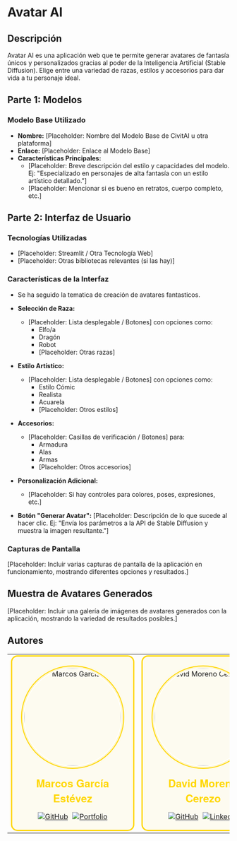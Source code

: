 # Avatar AI

## Descripción

Avatar AI es una aplicación web que te permite generar avatares de fantasía únicos y personalizados gracias al poder de la Inteligencia Artificial (Stable Diffusion).  Elige entre una variedad de razas, estilos y accesorios para dar vida a tu personaje ideal.

## Parte 1: Modelos

### Modelo Base Utilizado

*   **Nombre:** [Placeholder: Nombre del Modelo Base de CivitAI u otra plataforma]
*   **Enlace:** [Placeholder: Enlace al Modelo Base]
*   **Características Principales:**
    *   [Placeholder: Breve descripción del estilo y capacidades del modelo. Ej: "Especializado en personajes de alta fantasía con un estilo artístico detallado."]
    *   [Placeholder: Mencionar si es bueno en retratos, cuerpo completo, etc.]

## Parte 2: Interfaz de Usuario

### Tecnologías Utilizadas

*   [Placeholder:  Streamlit / Otra Tecnología Web]
*   [Placeholder:  Otras bibliotecas relevantes (si las hay)]

### Características de la Interfaz
* Se ha seguido la tematica de creación de avatares fantasticos.

*   **Selección de Raza:**
    *   [Placeholder:  Lista desplegable / Botones] con opciones como:
        *   Elfo/a
        *   Dragón
        *   Robot
        *   [Placeholder: Otras razas]

*   **Estilo Artístico:**
    *   [Placeholder:  Lista desplegable / Botones] con opciones como:
        *   Estilo Cómic
        *   Realista
        *   Acuarela
        *   [Placeholder: Otros estilos]

*   **Accesorios:**
    *   [Placeholder:  Casillas de verificación / Botones] para:
        *   Armadura
        *   Alas
        *   Armas
        *   [Placeholder: Otros accesorios]

*   **Personalización Adicional:**
    *   [Placeholder:  Si hay controles para colores, poses, expresiones, etc.]

*   **Botón "Generar Avatar":**  [Placeholder: Descripción de lo que sucede al hacer clic. Ej: "Envía los parámetros a la API de Stable Diffusion y muestra la imagen resultante."]

### Capturas de Pantalla

[Placeholder:  Incluir varias capturas de pantalla de la aplicación en funcionamiento, mostrando diferentes opciones y resultados.]

## Muestra de Avatares Generados

[Placeholder:  Incluir una galería de imágenes de avatares generados con la aplicación, mostrando la variedad de resultados posibles.]

## Autores 

<table>
  <tr>
    <td align="center" width="400">
      <div style="border: 3px solid #FFD700; border-radius: 15px; padding: 20px; background-color: rgba(255, 215, 0, 0.05);">
        <div style="border: 2px solid #FFD700; border-radius: 50%; padding: 3px; margin: 0 auto;">
          <a href="https://warcos.dev">
            <img src="https://github.com/warc0s.png" width="220" alt="Marcos García" style="border-radius: 50%; border: 2px solid #FFF; box-shadow: 0 0 10px rgba(255, 215, 0, 0.4);">
          </a>
        </div>
        <h2 style="color: #FFD700; margin: 15px 0; font-family: 'Helvetica Neue', sans-serif;">Marcos García Estévez</h2>
        <div style="display: flex; gap: 10px; justify-content: center; margin-top: 15px;">
          <a href="https://github.com/warc0s">
            <img src="https://custom-icon-badges.demolab.com/badge/-GitHub-1a1a1a?style=for-the-badge&logo=github&logoColor=FFD700" alt="GitHub">
          </a>
          <a href="https://warcos.dev">
            <img src="https://custom-icon-badges.demolab.com/badge/-Portfolio-1a1a1a?style=for-the-badge&logo=browser&logoColor=FFD700" alt="Portfolio">
          </a>
        </div>
      </div>
    </td>
    
  <td align="center" width="400">
    <div style="border: 3px solid #FFD700; border-radius: 15px; padding: 20px; background-color: rgba(255, 215, 0, 0.05);">
      <div style="border: 2px solid #FFD700; border-radius: 50%; padding: 3px; margin: 0 auto;">
        <a href="https://github.com/DavidMoCe">
          <img src="https://github.com/DavidMoCe.png" width="220" alt="David Moreno Cerezo" style="border-radius: 50%; border: 2px solid #FFF; box-shadow: 0 0 10px rgba(255, 215, 0, 0.4);">
        </a>
      </div>
      <h2 style="color: #FFD700; margin: 15px 0; font-family: 'Helvetica Neue', sans-serif;">David Moreno Cerezo</h2>
      <div style="display: flex; gap: 10px; justify-content: center; margin-top: 15px;">
        <a href="https://github.com/DavidMoCe">
          <img src="https://custom-icon-badges.demolab.com/badge/-GitHub-1a1a1a?style=for-the-badge&logo=github&logoColor=FFD700" alt="GitHub">
        </a>
        <a href="https://www.linkedin.com/in/david-moreno-cerezo/">
          <img src="https://custom-icon-badges.demolab.com/badge/-LinkedIn-1a1a1a?style=for-the-badge&logo=linkedin&logoColor=FFD700" alt="LinkedIn">
        </a>
      </div>
    </div>
  </td>
  </tr>
</table>
